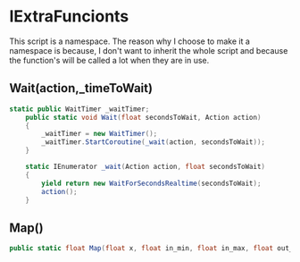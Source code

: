 # IExtraFuncionts

This script is a namespace.
The reason why I choose to make it a namespace is because, I don't want to inherit the whole script
and because the function's will be called a lot when they are in use. 

## Wait(action,_timeToWait)

```csharp
static public WaitTimer _waitTimer;
    public static void Wait(float secondsToWait, Action action)
    {
        _waitTimer = new WaitTimer();
        _waitTimer.StartCoroutine(_wait(action, secondsToWait));
    }

    static IEnumerator _wait(Action action, float secondsToWait)
    {
        yield return new WaitForSecondsRealtime(secondsToWait);
        action();
    }
```

## Map()

``` csharp
public static float Map(float x, float in_min, float in_max, float out_min, float out_max) => (x - in_min) * (out_max - out_min) / (in_max - in_min) + out_min;
```